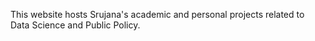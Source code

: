 This website hosts Srujana's academic and personal projects related to Data Science and Public Policy.
